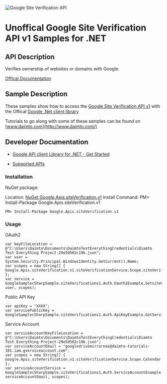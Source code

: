 ﻿![Google Site Verification API](https://www.gstatic.com/images/branding/product/1x/googleg_32dp.png)

# Unoffical Google Site Verification API v1 Samples for .NET  

## API Description

Verifies ownership of websites or domains with Google.

[Offical Documentation](https://developers.google.com/site-verification/)

## Sample Description

These samples show how to access the [Google Site Verification API v1](https://developers.google.com/site-verification/) with the Offical [Google .Net client library](https://github.com/google/google-api-dotnet-client)

Tutorials to go along with some of these samples can be found on [www.daimto.com](http://www.daimto.com/)

## Developer Documentation

* [Google API client Library for .NET - Get Started](https://developers.google.com/api-client-library/dotnet/get_started)

* [Supported APIs](https://developers.google.com/api-client-library/dotnet/apis/)

### Installation

NuGet package:

Location: [NuGet Google.Apis.siteVerification.v1](https://www.nuget.org/packages/Google.Apis.siteVerification.v1)
Install Command: PM>  Install-Package Google.Apis.siteVerification.v1

```
PM> Install-Package Google.Apis.siteVerification.v1
```

### Usage

OAuth2
```
var keyFileLocation = @"C:\Users\Daimto\Documents\DaimtoTestEverythingCredentials\Diamto Test Everything Project-29e50502c19b.json";
var user = System.Security.Principal.WindowsIdentity.GetCurrent().Name;
var scopes = new String[] { Google.Apis.siteVerification.v1.siteVerificationService.Scope.siteVerificationReadonly };
var service = GoogleSamplecSharpSample.siteVerificationv1.Auth.Oauth2Example.GetsiteVerificationService(keyFileLocation, user, scopes);
```

Public API Key

```
var apiKey = "XXXX";
var servicePublicKey = GoogleSamplecSharpSample.siteVerificationv1.Auth.ApiKeyExample.GetService(apiKey);
```

Service Account
```
var serviceAccountKeyFileLocation = @"C:\Users\Daimto\Documents\DaimtoTestEverythingCredentials\Diamto Test Everything Project-29e50502c19b.json";
var serviceAccountEmail = "googledrivemirrornas@daimto-tutorials-101.iam.gserviceaccount.com";
var scopes = new String[] { Google.Apis.siteVerification.v1.siteVerificationService.Scope.Calendar };            
var serviceAccountService = GoogleSamplecSharpSample.siteVerificationv1.Auth.ServiceAccountExample.AuthenticateServiceAccount(serviceAccountKeyFileLocation, serviceAccountEmail, scopes);
```
